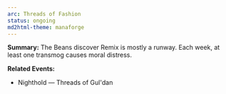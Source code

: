 ```yaml
---
arc: Threads of Fashion
status: ongoing
md2html-theme: manaforge
---
```

**Summary:** The Beans discover Remix is mostly a runway. Each week, at least one transmog causes moral distress.

**Related Events:**
- Nighthold — Threads of Gul'dan
